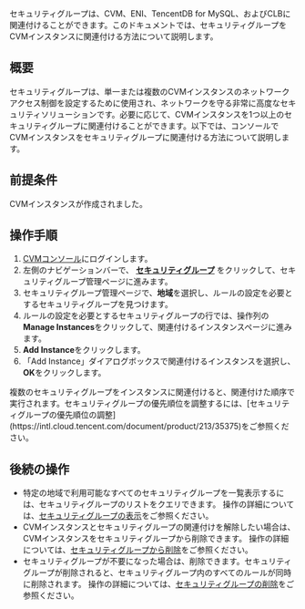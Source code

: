 <dx-alert infotype="explain" title="">
セキュリティグループは、CVM、ENI、TencentDB for MySQL、およびCLBに関連付けることができます。このドキュメントでは、セキュリティグループをCVMインスタンスに関連付ける方法について説明します。
</dx-alert>



## 概要
セキュリティグループは、単一または複数のCVMインスタンスのネットワークアクセス制御を設定するために使用され、ネットワークを守る非常に高度なセキュリティソリューションです。必要に応じて、CVMインスタンスを1つ以上のセキュリティグループに関連付けることができます。以下では、コンソールでCVMインスタンスをセキュリティグループに関連付ける方法について説明します。

##  前提条件
CVMインスタンスが作成されました。

## 操作手順
1. [CVMコンソール](https://console.cloud.tencent.com/cvm/index)にログインします。
2. 左側のナビゲーションバーで、 **[セキュリティグループ](https://console.cloud.tencent.com/cvm/securitygroup)** をクリックして、セキュリティグループ管理ページに進みます。
3. セキュリティグループ管理ページで、**地域**を選択し、ルールの設定を必要とするセキュリティグループを見つけます。
4. ルールの設定を必要とするセキュリティグループの行では、操作列の**Manage Instances**をクリックして、関連付けるインスタンスページに進みます。
5. **Add Instance**をクリックします。
6. 「Add Instance」ダイアログボックスで関連付けるインスタンスを選択し、**OK**をクリックします。
<dx-alert infotype="explain" title="">
複数のセキュリティグループをインスタンスに関連付けると、関連付けた順序で実行されます。セキュリティグループの優先順位を調整するには、[セキュリティグループの優先順位の調整](https://intl.cloud.tencent.com/document/product/213/35375)をご参照ください。
</dx-alert>



## 後続の操作
- 特定の地域で利用可能なすべてのセキュリティグループを一覧表示するには、セキュリティグループのリストをクエリできます。
操作の詳細については、[セキュリティグループの表示](https://intl.cloud.tencent.com/document/product/213/34828)をご参照ください。
- CVMインスタンスとセキュリティグループの関連付けを解除したい場合は、CVMインスタンスをセキュリティグループから削除できます。
操作の詳細については、[セキュリティグループから削除](https://intl.cloud.tencent.com/document/product/213/34830)をご参照ください。
- セキュリティグループが不要になった場合は、削除できます。セキュリティグループが削除されると、セキュリティグループ内のすべてのルールが同時に削除されます。
操作の詳細については、[セキュリティグループの削除](https://intl.cloud.tencent.com/document/product/213/34831)をご参照ください。


